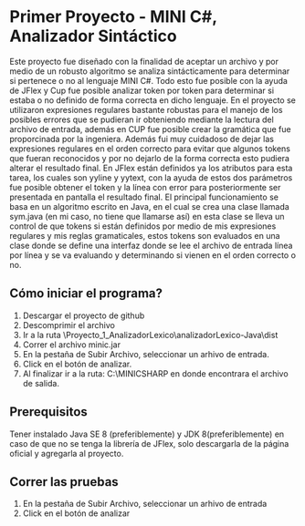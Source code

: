 # Primer Proyecto - MINI C#, Analizador Sintáctico

Este proyecto fue diseñado con la finalidad de aceptar un archivo y por medio de un robusto algoritmo se analiza sintácticamente para determinar
si pertenece o no al lenguaje MINI C#. Todo esto fue posible con la ayuda de JFlex y Cup fue posible analizar token por token para determinar 
si estaba o no definido de forma correcta en dicho lenguaje. En el proyecto se utilizaron expresiones regulares bastante robustas para el manejo 
de los posibles errores que se pudieran ir obteniendo mediante la lectura del archivo de entrada, además en CUP fue posible crear la gramática 
que fue proporcinada por la ingeniera. Además fui muy cuidadoso de dejar las expresiones regulares en el orden correcto para evitar que algunos 
tokens que fueran reconocidos y por no dejarlo de la forma correcta esto pudiera alterar el resultado final. En JFlex están definidos ya los atributos
para esta tarea, los cuales son yyline y yytext, con la ayuda de estos dos parámetros fue posible obtener el token y la línea con error para 
posteriormente ser presentada en pantalla el resultado final. El principal 
funcionamiento se basa en un algoritmo escrito en Java, en el cual se crea una clase llamada sym.java (en mi caso, no tiene que llamarse así)
en esta clase se lleva un control de que tokens si están definidos por medio de mis expresiones regulares y mis reglas gramaticales, estos tokens son evaluados en una 
clase donde se define una interfaz donde se lee el archivo de entrada línea por línea y se va evaluando y determinando si vienen en el orden correcto o no.

## Cómo iniciar el programa?

1. Descargar el proyecto de github
2. Descomprimir el archivo 
3. Ir a la ruta \Proyecto_1_AnalizadorLexico\analizadorLexico-Java\dist
4. Correr el archivo minic.jar
5. En la pestaña de Subir Archivo, seleccionar un arhivo de entrada. 
6. Click en el botón de analizar. 
7. Al finalizar ir a la ruta: C:\MINICSHARP en donde encontrara el archivo de salida. 

## Prerequisitos

Tener instalado Java SE 8 (preferiblemente) y JDK 8(preferiblemente) en caso de que no se tenga la librería de JFlex, solo 
descargarla de la página oficial y agregarla al proyecto. 

## Correr las pruebas

1. En la pestaña de Subir Archivo, seleccionar un arhivo de entrada
2. Click en el botón de analizar  
